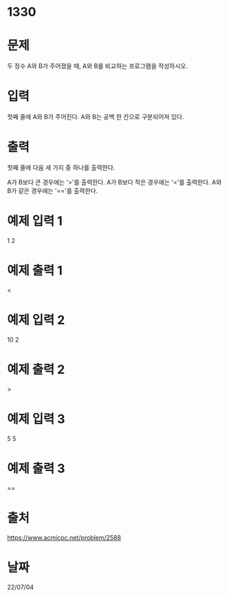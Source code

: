 # 1330

# 문제
두 정수 A와 B가 주어졌을 때, A와 B를 비교하는 프로그램을 작성하시오.

# 입력
첫째 줄에 A와 B가 주어진다. A와 B는 공백 한 칸으로 구분되어져 있다.

# 출력
첫째 줄에 다음 세 가지 중 하나를 출력한다.

A가 B보다 큰 경우에는 '>'를 출력한다.
A가 B보다 작은 경우에는 '<'를 출력한다.
A와 B가 같은 경우에는 '=='를 출력한다.

# 예제 입력 1 
1 2

# 예제 출력 1 
<

# 예제 입력 2 
10 2

# 예제 출력 2 
&#62;

# 예제 입력 3 
5 5

# 예제 출력 3 
==

# 출처
https://www.acmicpc.net/problem/2588

# 날짜
22/07/04
